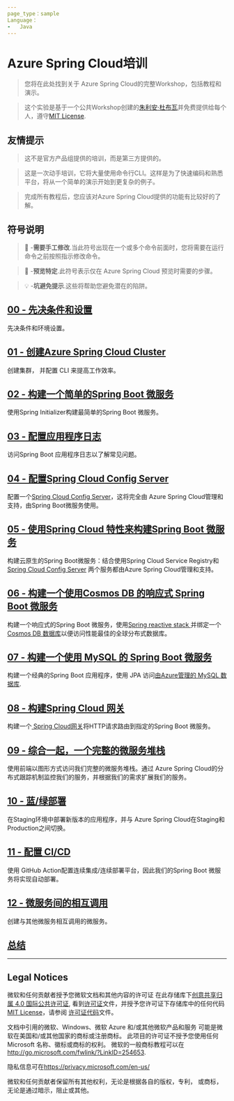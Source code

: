 ```yaml
---
page_type：sample
Language：
-   Java
---
```


# Azure Spring Cloud培训

> 您将在此处找到关于 Azure Spring Cloud的完整Workshop，包括教程和演示。

> 这个实验是基于一个公共Workshop创建的[朱利安·杜布瓦](https://twitter.com/juliendubois)并免费提供给每个人，遵守[MIT License](LICENSE.txt).

## 友情提示

> 这不是官方产品组提供的培训，而是第三方提供的。

> 这是一次动手培训，它将大量使用命令行CLI。这样是为了快速编码和熟悉平台，将从一个简单的演示开始到更复杂的例子。

> 完成所有教程后，您应该对Azure  Spring Cloud提供的功能有比较好的了解。

## 符号说明

> 🛑 -**需要手工修改**.当此符号出现在一个或多个命令前面时，您将需要在运行命令之前按照指示修改命令。

> 🚧 -**预览特定**.此符号表示仅在 Azure Spring Cloud 预览时需要的步骤。

> 💡 -**坑避免提示**.这些将帮助您避免潜在的陷阱。

## [00 - 先决条件和设置](00-setup-your-environment/README.md)

先决条件和环境设置。

## [01 - 创建Azure Spring Cloud Cluster ](01-create-an-azure-spring-cloud-instance/README.md)

创建集群， 并配置 CLI 来提高工作效率。

## [02 - 构建一个简单的Spring Boot 微服务](02-build-a-simple-spring-boot-microservice/README.md)

使用Spring Initializer构建最简单的Spring Boot 微服务。

## [03 - 配置应用程序日志](03-configure-monitoring/README.md)

访问Spring Boot 应用程序日志以了解常见问题。

## [04 - 配置Spring Cloud Config Server](04-configure-a-spring-cloud-config-server/README.md)

配置一个[Spring Cloud Config Server](https://cloud.spring.io/spring-cloud-config)，这将完全由 Azure Spring Cloud管理和支持，由Spring Boot微服务使用。

## [05 - 使用Spring Cloud 特性来构建Spring Boot 微服务](05-build-a-spring-boot-microservice-using-spring-cloud-features/README.md)

构建云原生的Spring Boot微服务：结合使用Spring Cloud Service Registry和[Spring Cloud Config Server](https://cloud.spring.io/spring-cloud-config) 两个服务都由Azure Spring Cloud管理和支持。

## [06 - 构建一个使用Cosmos DB 的响应式 Spring Boot 微服务](06-build-a-reactive-spring-boot-microservice-using-cosmosdb/README.md)

构建一个响应式的Spring Boot 微服务，使用[Spring reactive stack ](https://docs.spring.io/spring/docs/current/spring-framework-reference/web-reactive.html)并绑定一个[Cosmos DB 数据库](https://docs.microsoft.com/en-us/azure/cosmos-db/?WT.mc_id=azurespringcloud-github-judubois)以便访问性能最佳的全球分布式数据库。

## [07 - 构建一个使用 MySQL 的 Spring Boot 微服务](07-build-a-spring-boot-microservice-using-mysql/README.md)

构建一个经典的Spring Boot 应用程序，使用 JPA 访问[由Azure管理的 MySQL 数据库](https://docs.microsoft.com/en-us/azure/mysql/?WT.mc_id=azurespringcloud-github-judubois).

## [08 - 构建Spring Cloud 网关](08-build-a-spring-cloud-gateway/README.md)

构建一个[ Spring Cloud网关](https://spring.io/projects/spring-cloud-gateway)将HTTP请求路由到指定的Spring Boot 微服务。

## [09 - 综合一起，一个完整的微服务堆栈](09-putting-it-all-together-a-complete-microservice-stack/README.md)

使用前端以图形方式访问我们完整的微服务堆栈。通过 Azure Spring Cloud的分布式跟踪机制监控我们的服务，并根据我们的需求扩展我们的服务。

## [10 - 蓝/绿部署](10-blue-green-deployment/README.md)

在Staging环境中部署新版本的应用程序，并与 Azure Spring Cloud在Staging和Production之间切换。

## [11 - 配置 CI/CD](11-configure-ci-cd/README.md)

使用 GitHub Action配置连续集成/连续部署平台，因此我们的Spring Boot 微服务将实现自动部署。

## [12 - 微服务间的相互调用](12-making-microservices-talk-to-each-other/README.md)

创建与其他微服务相互调用的微服务。

## [总结](99-conclusion/README.md)

---

## Legal Notices

微软和任何贡献者授予您微软文档和其他内容的许可证
在此存储库下[创意共享归属 4.0 国际公共许可证](https://creativecommons.org/licenses/by/4.0/legalcode),
看到[许可证](LICENSE)文件，并授予您许可证下存储库中的任何代码[MIT License](https://opensource.org/licenses/MIT)，请参阅
[许可证代码](LICENSE-CODE)文件。

文档中引用的微软、Windows、微软 Azure 和/或其他微软产品和服务
可能是微软在美国和/或其他国家的商标或注册商标。
此项目的许可证不授予您使用任何 Microsoft 名称、徽标或商标的权利。
微软的一般商标教程可以在<http://go.microsoft.com/fwlink/?LinkID=254653>.

隐私信息可在<https://privacy.microsoft.com/en-us/>

微软和任何贡献者保留所有其他权利，无论是根据各自的版权，专利，
或商标，无论是通过暗示，阻止或其他。
